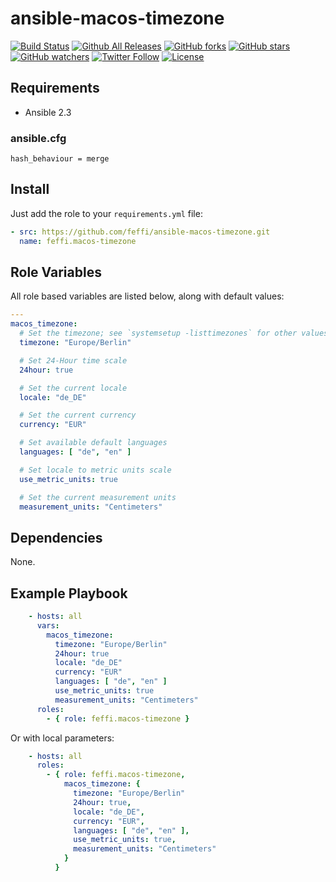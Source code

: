 # ansible-macos-timezone


[![Build Status](https://img.shields.io/travis/feffi/ansible-macos-timezone.svg)](https://travis-ci.org/feffi/ansible-macos-timezone) [![Github All Releases](https://img.shields.io/github/downloads/feffi/ansible-macos-timezone/total.svg)](https://github.com/feffi/ansible-macos-timezone) [![GitHub forks](https://img.shields.io/github/forks/feffi/ansible-macos-timezone.svg?style=social&label=Fork)](https://github.com/feffi/ansible-macos-timezone) [![GitHub stars](https://img.shields.io/github/stars/feffi/ansible-macos-timezone.svg?style=social&label=Star)](https://github.com/feffi/ansible-macos-timezone) [![GitHub watchers](https://img.shields.io/github/watchers/feffi/ansible-macos-timezone.svg?style=social&label=Watch)](https://github.com/feffi/ansible-macos-timezone) [![Twitter Follow](https://img.shields.io/twitter/follow/feffi1.svg?style=social&label=Follow)](https://twitter.com/feffi1) [![License](http://img.shields.io/:license-mit-blue.svg)](https://github.com/feffi/ansible-macos-timezone/blob/master/LICENSE)

## Requirements
- Ansible 2.3

### ansible.cfg
```
hash_behaviour = merge
```

## Install
Just add the role to your ``requirements.yml`` file:
```yaml
- src: https://github.com/feffi/ansible-macos-timezone.git
  name: feffi.macos-timezone
```

## Role Variables
All role based variables are listed below, along with default values:

```yaml
---
macos_timezone:
  # Set the timezone; see `systemsetup -listtimezones` for other values
  timezone: "Europe/Berlin"

  # Set 24-Hour time scale
  24hour: true

  # Set the current locale
  locale: "de_DE"

  # Set the current currency
  currency: "EUR"

  # Set available default languages
  languages: [ "de", "en" ]

  # Set locale to metric units scale
  use_metric_units: true

  # Set the current measurement units
  measurement_units: "Centimeters"
```

## Dependencies
None.

## Example Playbook

```yaml
    - hosts: all
      vars:
        macos_timezone:
          timezone: "Europe/Berlin"
          24hour: true
          locale: "de_DE"
          currency: "EUR"
          languages: [ "de", "en" ]
          use_metric_units: true
          measurement_units: "Centimeters"
      roles:
        - { role: feffi.macos-timezone }
```
Or with local parameters:

```yaml
    - hosts: all
      roles:
        - { role: feffi.macos-timezone,
            macos_timezone: {
              timezone: "Europe/Berlin"
              24hour: true,
              locale: "de_DE",
              currency: "EUR",
              languages: [ "de", "en" ],
              use_metric_units: true,
              measurement_units: "Centimeters"
            }
          }
```
